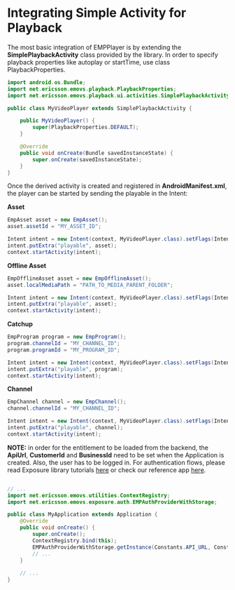 # Integrating Simple Activity for Playback

The most basic integration of EMPPlayer is by extending the **SimplePlaybackActivity** class provided by the library.
In order to specify playback properties like autoplay or startTime, use class PlaybackProperties.
 
```java
import android.os.Bundle;
import net.ericsson.emovs.playback.PlaybackProperties;
import net.ericsson.emovs.playback.ui.activities.SimplePlaybackActivity;

public class MyVideoPlayer extends SimplePlaybackActivity {

    public MyVideoPlayer() {
        super(PlaybackProperties.DEFAULT);
    }

    @Override
    public void onCreate(Bundle savedInstanceState) {
        super.onCreate(savedInstanceState);
    }
}
```

Once the derived activity is created and registered in **AndroidManifest.xml**, the player can be started by sending the playable in the Intent:

**Asset**

```java
EmpAsset asset = new EmpAsset();
asset.assetId = "MY_ASSET_ID";

Intent intent = new Intent(context, MyVideoPlayer.class).setFlags(Intent.FLAG_ACTIVITY_NEW_TASK);
intent.putExtra("playable", asset);
context.startActivity(intent);
```

**Offline Asset**

```java
EmpOfflineAsset asset = new EmpOfflineAsset();
asset.localMediaPath = "PATH_TO_MEDIA_PARENT_FOLDER";

Intent intent = new Intent(context, MyVideoPlayer.class).setFlags(Intent.FLAG_ACTIVITY_NEW_TASK);
intent.putExtra("playable", asset);
context.startActivity(intent);
```

**Catchup**

```java
EmpProgram program = new EmpProgram();
program.channelId = "MY_CHANNEL_ID";
program.programId = "MY_PROGRAM_ID";

Intent intent = new Intent(context, MyVideoPlayer.class).setFlags(Intent.FLAG_ACTIVITY_NEW_TASK);
intent.putExtra("playable", program);
context.startActivity(intent);
```

**Channel**

```java
EmpChannel channel = new EmpChannel();
channel.channelId = "MY_CHANNEL_ID";

Intent intent = new Intent(context, MyVideoPlayer.class).setFlags(Intent.FLAG_ACTIVITY_NEW_TASK);
intent.putExtra("playable", channel);
context.startActivity(intent);
```

**NOTE:** in order for the entitlement to be loaded from the backend, the **ApiUrl**, **CustomerId** and **BusinessId** need to be set when the Application is created. 
Also, the user has to be logged in. For authentication flows, please read Exposure library tutorials [here](https://github.com/EricssonBroadcastServices/AndroidClientExposure/tree/master/tutorials) or check our reference app [here](https://github.com/EricssonBroadcastServices/AndroidClientReferenceApp). 

```java

// ...
import net.ericsson.emovs.utilities.ContextRegistry;
import net.ericsson.emovs.exposure.auth.EMPAuthProviderWithStorage;

public class MyApplication extends Application {
    @Override
    public void onCreate() {
        super.onCreate();
        ContextRegistry.bind(this);
        EMPAuthProviderWithStorage.getInstance(Constants.API_URL, Constants.CUSTOMER, Constants.BUSSINESS_UNIT);
		// ...
	}
	
	// ...
}
```